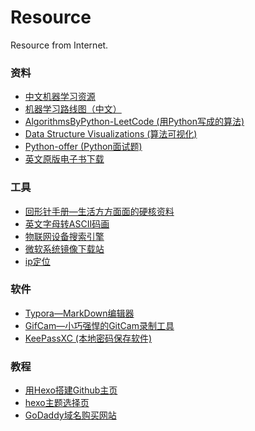 # Resource

Resource from Internet.

### 资料

* [中文机器学习资源](github.com/apachecn/AiLearning)
* [机器学习路线图（中文）]([https://ailearning.apachecn.org](https://ailearning.apachecn.org/))
* [AlgorithmsByPython-LeetCode (用Python写成的算法)](https://github.com/Jack-Lee-Hiter/AlgorithmsByPython)
* [Data Structure Visualizations (算法可视化)](https://www.cs.usfca.edu/~galles/visualization/Algorithms.html)
* [Python-offer (Python面试题)](https://github.com/JushuangQiao/Python-Offer)
* [英文原版电子书下载](https://salttiger.com/)

### 工具

* [回形针手册—生活方方面面的硬核资料](https://ipaperclip.net/)
* [英文字母转ASCII码画](http://patorjk.com/software/taag/#p=display&f=Graffiti&t=Type%20Something%20)
* [物联网设备搜索引擎](https://www.shodan.io/)
* [微软系统镜像下载站](http://msdn.itellyou.cn/)
* [ip定位](https://www.opengps.cn/Data/IP/LocHighAcc.aspx)

### 软件

+ [Typora—MarkDown编辑器](https://www.typora.io/)
+ [GifCam—小巧强悍的GitCam录制工具](https://c7sky.com/gifcam.html)
+ [KeePassXC (本地密码保存软件)](https://github.com/keepassxreboot/keepassxc)


### 教程

* [用Hexo搭建Github主页](http://blog.haoji.me/build-blog-website-by-hexo-github.html?from=xa)
* [hexo主题选择页](https://hexo.io/themes/)
* [GoDaddy域名购买网站](https://sg.godaddy.com/zh)

